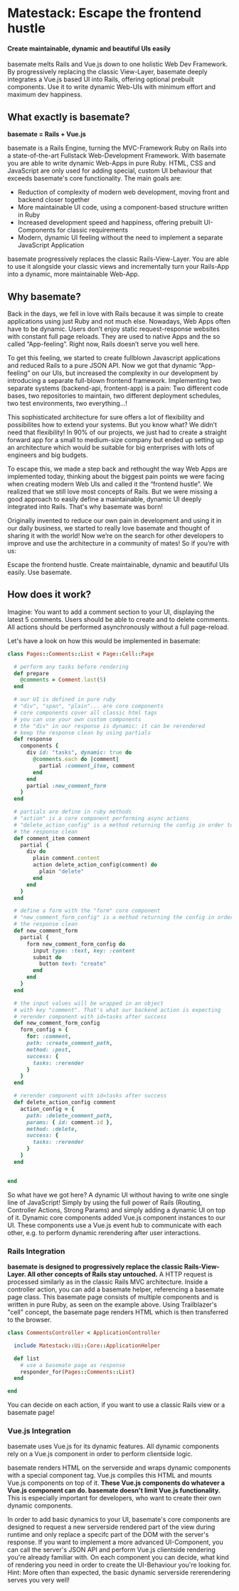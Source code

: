 # Matestack: Escape the frontend hustle
#### Create maintainable, dynamic and beautiful UIs easily

basemate melts Rails and Vue.js down to one holistic Web Dev Framework.
By progressively replacing the classic View-Layer, basemate deeply integrates a
Vue.js based UI into Rails, offering optional prebuilt components. Use it to
write dynamic Web-UIs with minimum effort and maximum dev happiness.

## What exactly is basemate?
**basemate = Rails + Vue.js**

basemate is a Rails Engine, turning the MVC-Framework Ruby on Rails into a
state-of-the-art Fullstack Web-Development Framework.
With basemate you are able to write dynamic Web-Apps in pure Ruby. HTML, CSS
and JavaScript are only used for adding special, custom UI behaviour that exceeds
basemate's core functionality. The main goals are:

- Reduction of complexity of modern web development, moving front and backend closer together
- More maintainable UI code, using a component-based structure written in Ruby
- Increased development speed and happiness, offering prebuilt UI-Components for classic requirements
- Modern, dynamic UI feeling without the need to implement a separate JavaScript Application

basemate progressively replaces the classic Rails-View-Layer. You are able to use
it alongside your classic views and incrementally turn your Rails-App into a
dynamic, more maintainable Web-App.

## Why basemate?

Back in the days, we fell in love with Rails because it was simple to create
applications using just Ruby and not much else. Nowadays, Web Apps often have to
be dynamic. Users don’t enjoy static request-response websites with constant
full page reloads. They are used to native Apps and the so called “App-feeling”.
Right now, Rails doesn’t serve you well here.

To get this feeling, we started to create fullblown Javascript applications and
reduced Rails to a pure JSON API. Now we got that dynamic “App-feeling”
on our UIs, but increased the complexity in our development by introducing a separate
full-blown frontend framework. Implementing two separate systems (backend-api,
frontent-app) is a pain: Two different code bases, two repositories to maintain,
two different deployment schedules, two test environments, two everything...!

This sophisticated architecture for sure offers a lot of flexibility and
possibilites how to extend your systems. But you know what? We didn’t need that
flexibility! In 90% of our projects, we just had to create a straight forward
app for a small to medium-size company but ended up setting up an architecture
which would be suitable for big enterprises with lots of engineers and big budgets.

To escape this, we made a step back and rethought the way Web Apps are implemented
today, thinking about the biggest pain points we were facing when creating modern Web UIs
and called it the “frontend hustle”. We realized that we still love most concepts
of Rails. But we were missing a good approach to easily define a maintainable,
dynamic UI deeply integrated into Rails. That's why basemate was born!

Originally invented to reduce our own pain in development and using it in our
daily business, we started to really love basemate and thought of sharing it
with the world! Now we’re on the search for other developers to improve and use the
architecture in a community of mates! So if you’re with us:

Escape the frontend hustle. Create maintainable, dynamic and beautiful UIs easily. Use basemate.

## How does it work?

Imagine: You want to add a comment section to your UI, displaying the latest 5 comments.
Users should be able to create and to delete comments. All actions should be
performed asynchronously without a full page-reload.

Let's have a look on how this would be implemented in basemate:

```ruby
class Pages::Comments::List < Page::Cell::Page

  # perform any tasks before rendering
  def prepare
    @comments = Comment.last(5)
  end

  # our UI is defined in pure ruby
  # "div", "span", "plain"... are core components
  # core components cover all classic html tags
  # you can use your own custom components
  # the "div" in our response is dynamic: it can be rerendered
  # keep the response clean by using partials
  def response
    components {
      div id: "tasks", dynamic: true do
        @comments.each do |comment|
          partial :comment_item, comment
        end
      end
      partial :new_comment_form
    }
  end

  # partials are define in ruby methods
  # "action" is a core component performing async actions
  # "delete_action_config" is a method returning the config in order to keep
  # the response clean
  def comment_item comment
    partial {
      div do
        plain comment.content
        action delete_action_config(comment) do
          plain "delete"
        end
      end
    }
  end

  # define a form with the "form" core component
  # "new_comment_form_config" is a method returning the config in order to keep
  # the response clean
  def new_comment_form
    partial {
      form new_comment_form_config do
        input type: :text, key: :content
        submit do
          button text: "create"
        end
      end
    }
  end

  # the input values will be wrapped in an object
  # with key "comment". That's what our backend action is expecting
  # rerender component with id=tasks after success
  def new_comment_form_config
    form_config = {
      for: :comment,
      path: :create_comment_path,
      method: :post,
      success: {
        tasks: :rerender
      }
    }
  end

  # rerender component with id=tasks after success
  def delete_action_config comment
    action_config = {
      path: :delete_comment_path,
      params: { id: comment.id },
      method: :delete,  
      success: {
        tasks: :rerender
      }
    }
  end


end
```
So what have we got here? A dynamic UI without having to write one single line
of JavaScript! Simply by using the full power of Rails (Routing, Controller
Actions, Strong Params) and simply adding a dynamic UI on top of it. Dynamic
core components added Vue.js component instances to our UI.
These components use a Vue.js event hub to communicate with each other, e.g.
to perform dynamic rerendering after user interactions.

### Rails Integration

**basemate is designed to progressively replace the classic Rails-View-Layer. All
other concepts of Rails stay untouched.**
A HTTP request is processed similarly as in the classic Rails MVC architecture.
Inside a controller action, you can add a basemate helper, referencing a basemate page
class. This basemate page consists of multiple components and is written in pure Ruby,
as seen on the example above. Using Trailblazer's "cell" concept, the basemate page
renders HTML which is then transferred to the browser.

```ruby
class CommentsController < ApplicationController

  include Matestack::Ui::Core::ApplicationHelper

  def list
    # use a basemate page as response
    responder_for(Pages::Comments::List)
  end

end
```

You can decide on each action, if you want to use a classic Rails view or a basemate page!

### Vue.js Integration

basemate uses Vue.js for its dynamic features. All dynamic components rely on a
Vue.js component in order to perform clientside logic.

basemate renders HTML on the serverside and wraps dynamic components with a special
component tag. Vue.js compiles this HTML and mounts Vue.js components on top of it.
**These Vue.js components do whatever a Vue.js component can do. basemate doesn't
limit Vue.js functionality.** This is especially important for developers, who want
to create their own dynamic components.

In order to add basic dynamics to your UI, basemate's core components are designed
to request a new serverside rendered part of the view during runtime and only replace a specifc
part of the DOM with the server's response. If you want to implement a more advanced
UI-Component, you can call the server's JSON API and perform Vue.js clientside rendering you're
already familiar with. On each component you can decide, what kind of rendering you
need in order to create the UI-Behaviour you're looking for. Hint: More often than expected,
the basic dynamic serverside rererendering serves you very well!

